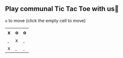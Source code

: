 
## Play communal Tic Tac Toe with us🎲
`o` to move (click the empty cell to move)

 <table>
  <tr>
    <th>x</th>
    <th>o</th>
    <th>o</th>
  </tr>
  <tr></tr>
  <tr>
    <td><a href="https://github.com/liepieshov/liepieshov/issues/new?title=move:xooox-x--&template=make-a-move-template.md">&nbsp;</a></td>
    <td>x</td>
    <td><a href="https://github.com/liepieshov/liepieshov/issues/new?title=move:xoo-xox--&template=make-a-move-template.md">&nbsp;</a></td>
  </tr>
  <tr></tr>
  <tr>
    <td>x</td>
    <td><a href="https://github.com/liepieshov/liepieshov/issues/new?title=move:xoo-x-xo-&template=make-a-move-template.md">&nbsp;</a></td>
    <td><a href="https://github.com/liepieshov/liepieshov/issues/new?title=move:xoo-x-x-o&template=make-a-move-template.md">&nbsp;</a></td>
  </tr>
</table>


